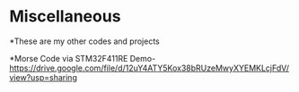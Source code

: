 # Miscellaneous

*These are my other codes and projects

*Morse Code via STM32F411RE Demo- https://drive.google.com/file/d/12uY4ATY5Kox38bRUzeMwyXYEMKLcjFdV/view?usp=sharing
